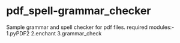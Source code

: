 # pdf_spell-grammar_checker
Sample grammar and spell checker for pdf files.
required modules:-
1.pyPDF2
2.enchant
3.grammar_check
